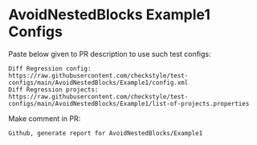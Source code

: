 # AvoidNestedBlocks Example1 Configs
Paste below given to PR description to use such test configs:
```
Diff Regression config: https://raw.githubusercontent.com/checkstyle/test-configs/main/AvoidNestedBlocks/Example1/config.xml
Diff Regression projects: https://raw.githubusercontent.com/checkstyle/test-configs/main/AvoidNestedBlocks/Example1/list-of-projects.properties
```
Make comment in PR:
```
Github, generate report for AvoidNestedBlocks/Example1
```
